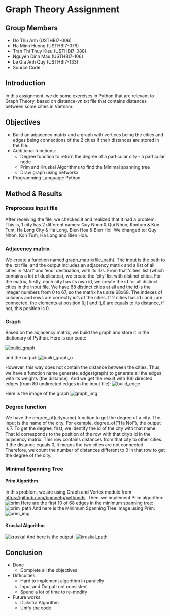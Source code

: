 # Graph Theory Assignment
## Group Members
- Do Thu Anh (USTHBI7-006)
- Ha Minh Huong (USTHBI7-079)
- Tran Thi Thuy Kieu (USTHBI7-088)
- Nguyen Dinh Mau (USTHBI7-106)
- Le Gia Anh Quy (USTHBI7-133)
- Source Code: 

## Introduction
In this assignment, we do some exercises in Python that are relevant to Graph Theory, based on distance-vn.txt file that contains distances between some cities in Vietnam.

## Objectives
- Build an adjacency matrix and a graph with vertices being the cities and edges being connections of  the 2 cities if their distances are stored in the file.
- Additional functions:
    - Degree function to return the degree of a particular city - a particular node
    - Prim and Kruskal Algorithms to find the Minimal spanning tree
    - Draw graph using networkx
- Programming Language: Python

## Method & Results
### Preprocess input file
After receiving the file, we checked it and realized that it had a problem. This is, 1 city has 2 different names: Quy Nhon & Qui Nhon, Kontum & Kon Tum, Ha Long City & Ha Long, Bien Hoa & Bien Hoi. We changed to: Quy Nhon, Kon Tum, Ha Long and Bien Hoa.
### Adjacency matrix
We create a function named graph_matrix(file_path). The input is the path to the .txt file, and the output includes an adjacency matrix and a list of all cities in ‘start’ and ‘end’   destination, with its IDs. From that ‘cities’ list (which contains a lot of duplicates), we create the ‘city’ list with distinct cities.
For the matrix, firstly, each city has its own id, we create the id for all distinct cities in the input file. We have 68 distinct cities at all and the id is the integer numbers from 0 to 67, so the matrix has size 68x68. The indexes of columns and rows are correctly id’s of the cities. If 2 cities has id i and j are connected, the elements at position [i,j] and [j,i] are equals to its distance, if not, this position is 0.
### Graph
Based on the adjacency matrix, we build the graph and store it in the dictionary of Python. Here is our code:

![build_graph](https://i.imgur.com/l4gQ0Gn.png)

and the output:
![build_graph_o](https://i.imgur.com/emUwWJB.png)

However, this way does not contain the distance between the cities. Thus, we have a function name generate_edges(graph) to generate all the edges with its weights (the distance). And we get the result with 160 directed edges (from 80 undirected edges in the input file):
![build_edge](https://i.imgur.com/ommMHrf.png)

Here is the image of the graph
![graph_img](https://i.imgur.com/2Qdw1e7.png)

### Degree function
We have the degree_of(cityname) function to get the degree of a city. The input is the name of the city. For example, degree_of("Ha Noi"), the output is 7.
To get the degree, first, we identify the id of the city with that name. That id corresponds to the position of the row with that city’s id in the adjacency matrix. This row contains distances from that city to other cities. If the distance equals 0, it means the two cities are not connected. Therefore, we count the number of distances different to 0 in that row to get the degree of the city.

### Minimal Spanning Tree
#### Prim Algorithm
In this problem, we are using Graph and Vertex module from https://github.com/bnmnetp/pythonds. Then, we implement Prim algorithm:
![prim](https://i.imgur.com/vydGUfK.png)
Here are the first 10 of 68 edges in the minimum spanning tree:
![prim_path](https://i.imgur.com/ZUyfaiu.png)
And here is the Minimum Spanning Tree image using Prim:
![prim_img](https://i.imgur.com/v1pEaZ5.png)

#### Kruskal Algorithm
![kruskal](https://i.imgur.com/yswXm6m.png)
And here is the output:
![kruskal_path](https://i.imgur.com/EPL9xn5.png)

## Conclusion
- Done
    - Complete all the objectives
- Difficulties:
    - Hard to implement algorithm in paralelly
    - Input and Output: not consistent
    - Spend a lot of time to re-modify
- Future works:
    - Dijikstra Algorithm
    - Unify the code
